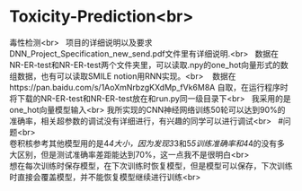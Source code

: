# Toxicity-Prediction\<br>  
毒性检测\<br>  
项目的详细说明以及要求DNN_Project_Specification_new_send.pdf文件里有详细说明.\<br>  
数据在NR-ER-test和NR-ER-test两个文件夹里，可以读取.npy的one_hot向量形式的数组数据，也有可以读取SMILE notion用RNN实现。\<br>   
数据在https://pan.baidu.com/s/1AoXmNrbzgKXdMp_fVk6M8A 自取，在运行程序时将下载的NR-ER-test和NR-ER-test放在和run.py同一级目录下\<br>  
我采用的是one_hot向量模型输入\<br> 
我所实现的CNN神经网络训练50轮可以达到90%的准确率，相关超参数的调试没有详细进行，有兴趣的同学可以进行调试\<br>  
#问题\<br>  
卷积核参考其他模型用的是4*4大小，因为发现3*3和5*5训练准确率和4*4的没有多大区别，但是测试准确率差距能达到70%，这一点我不是很明白\<br>  
想在每次训练时保存模型，在下次训练时恢复模型，但是模型可以保存，下次训练时直接会覆盖模型，并不能恢复模型继续进行训练\<br>  
